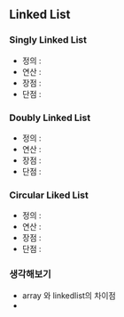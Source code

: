 ## Linked List

### Singly Linked List
- 정의 : 
- 연산 : 
- 장점 : 
- 단점 : 

### Doubly Linked List
 - 정의 : 
 - 연산 : 
 - 장점 : 
 - 단점 : 

### Circular Liked List
 - 정의 : 
 - 연산 : 
 - 장점 : 
 - 단점 : 

### 생각해보기
- array 와 linkedlist의 차이점
-
